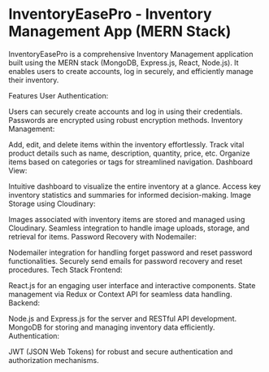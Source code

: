 <h1>InventoryEasePro - Inventory Management App (MERN Stack)</h1>
InventoryEasePro is a comprehensive Inventory Management application built using the MERN stack (MongoDB, Express.js, React, Node.js). 
It enables users to create accounts, log in securely, and efficiently manage their inventory.

Features
User Authentication:

Users can securely create accounts and log in using their credentials.
Passwords are encrypted using robust encryption methods.
Inventory Management:

Add, edit, and delete items within the inventory effortlessly.
Track vital product details such as name, description, quantity, price, etc.
Organize items based on categories or tags for streamlined navigation.
Dashboard View:

Intuitive dashboard to visualize the entire inventory at a glance.
Access key inventory statistics and summaries for informed decision-making.
Image Storage using Cloudinary:

Images associated with inventory items are stored and managed using Cloudinary.
Seamless integration to handle image uploads, storage, and retrieval for items.
Password Recovery with Nodemailer:

Nodemailer integration for handling forget password and reset password functionalities.
Securely send emails for password recovery and reset procedures.
Tech Stack
Frontend:

React.js for an engaging user interface and interactive components.
State management via Redux or Context API for seamless data handling.
Backend:

Node.js and Express.js for the server and RESTful API development.
MongoDB for storing and managing inventory data efficiently.
Authentication:

JWT (JSON Web Tokens) for robust and secure authentication and authorization mechanisms.
